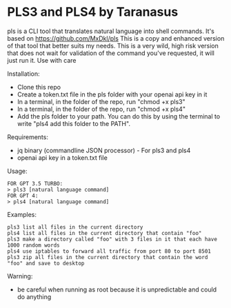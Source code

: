 # PLS3 and PLS4 by Taranasus

pls is a CLI tool that translates natural language into shell commands. It's based on https://github.com/MxDkl/pls
This is a copy and enhanced version of that tool that better suits my needs. This is a very wild, high risk version that does not wait for validation of the command you've requested, it will just run it. Use with care

Installation:
- Clone this repo
- Create a token.txt file in the pls folder with your openai api key in it
- In a terminal, in the folder of the repo, run "chmod +x pls3"
- In a terminal, in the folder of the repo, run "chmod +x pls4"
- Add the pls folder to your path. You can do this by using the terminal to write "pls4 add this folder to the PATH".

Requirements:
- jq binary (commandline JSON processor) - For pls3 and pls4
- openai api key in a token.txt file

Usage:
```
FOR GPT 3.5 TURBO:
> pls3 [natural language command] 
FOR GPT 4:
> pls4 [natural language command]
```
Examples:
```
pls3 list all files in the current directory
pls4 list all files in the current directory that contain "foo"
pls3 make a directory called "foo" with 3 files in it that each have 1000 random words
pls4 use iptables to forward all traffic from port 80 to port 8501
pls3 zip all files in the current directory that contain the word "foo" and save to desktop
```

Warning:
- be careful when running as root because it is unpredictable and could do anything